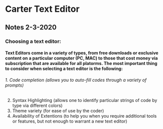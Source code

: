 # Carter Text Editor

## Notes 2-3-2020

### Choosing a text editor:

#### Text Editors come in a variety of types, from free downloads or exclusive content on a particular computer (PC, MAC) to those that cost money via subscription that are available for all platorms. The most important thing to consider when selecting a text editor is the following:

###### 1. Code completion (allows you to auto-fill codes through a variety of prompts)
2. Syntax Highlighting (allows one to identify particular strings of code by type via different colors)
3. Theme variety (for ease of use by the coder)
4. Availability of Extentions (to help you when you require additional tools or features, but not enough to warrant a new text editor)

